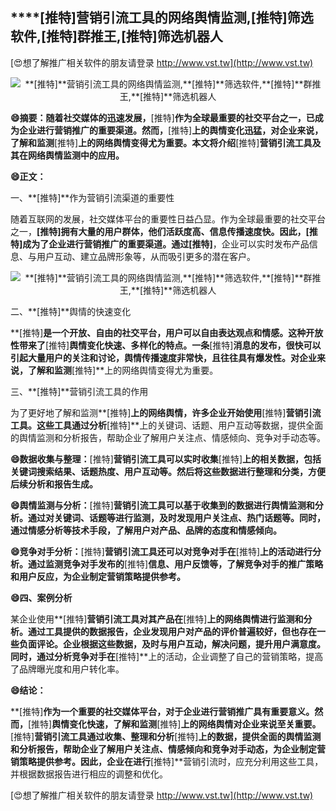 ## ****[推特]**营销引流工具的网络舆情监测,**[推特]**筛选软件,**[推特]**群推王,**[推特]**筛选机器人**

[😍想了解推广相关软件的朋友请登录 http://www.vst.tw](http://www.vst.tw)

 <center><img src="https://vst.tw/MP4/tuiguang/png/7.png" alt="**[推特]**营销引流工具的网络舆情监测,**[推特]**筛选软件,**[推特]**群推王,**[推特]**筛选机器人"></center>

**😄摘要：随着社交媒体的迅速发展，**[推特]**作为全球最重要的社交平台之一，已成为企业进行营销推广的重要渠道。然而，**[推特]**上的舆情变化迅猛，对企业来说，了解和监测**[推特]**上的网络舆情变得尤为重要。本文将介绍**[推特]**营销引流工具及其在网络舆情监测中的应用。**

**😄正文：**

一、**[推特]**作为营销引流渠道的重要性

随着互联网的发展，社交媒体平台的重要性日益凸显。作为全球最重要的社交平台之一，**[推特]**拥有大量的用户群体，他们活跃度高、信息传播速度快。因此，**[推特]**成为了企业进行营销推广的重要渠道。通过**[推特]**，企业可以实时发布产品信息、与用户互动、建立品牌形象等，从而吸引更多的潜在客户。

 <center><img src="https://vst.tw/MP4/tuiguang/png/6.png" alt="**[推特]**营销引流工具的网络舆情监测,**[推特]**筛选软件,**[推特]**群推王,**[推特]**筛选机器人"></center>

二、**[推特]**舆情的快速变化

**[推特]**是一个开放、自由的社交平台，用户可以自由表达观点和情感。这种开放性带来了**[推特]**舆情变化快速、多样化的特点。一条**[推特]**消息的发布，很快可以引起大量用户的关注和讨论，舆情传播速度非常快，且往往具有爆发性。对企业来说，了解和监测**[推特]**上的网络舆情变得尤为重要。

三、**[推特]**营销引流工具的作用

为了更好地了解和监测**[推特]**上的网络舆情，许多企业开始使用**[推特]**营销引流工具。这些工具通过分析**[推特]**上的关键词、话题、用户互动等数据，提供全面的舆情监测和分析报告，帮助企业了解用户关注点、情感倾向、竞争对手动态等。

**😄数据收集与整理：**[推特]**营销引流工具可以实时收集**[推特]**上的相关数据，包括关键词搜索结果、话题热度、用户互动等。然后将这些数据进行整理和分类，方便后续分析和报告生成。**

**😄舆情监测与分析：**[推特]**营销引流工具可以基于收集到的数据进行舆情监测和分析。通过对关键词、话题等进行监测，及时发现用户关注点、热门话题等。同时，通过情感分析等技术手段，了解用户对产品、品牌的态度和情感倾向。**

**😄竞争对手分析：**[推特]**营销引流工具还可以对竞争对手在**[推特]**上的活动进行分析。通过监测竞争对手发布的**[推特]**信息、用户反馈等，了解竞争对手的推广策略和用户反应，为企业制定营销策略提供参考。**

**😄四、案例分析**

某企业使用**[推特]**营销引流工具对其产品在**[推特]**上的网络舆情进行监测和分析。通过工具提供的数据报告，企业发现用户对产品的评价普遍较好，但也存在一些负面评论。企业根据这些数据，及时与用户互动，解决问题，提升用户满意度。同时，通过分析竞争对手在**[推特]**上的活动，企业调整了自己的营销策略，提高了品牌曝光度和用户转化率。

**😄结论：**

**[推特]**作为一个重要的社交媒体平台，对于企业进行营销推广具有重要意义。然而，**[推特]**舆情变化快速，了解和监测**[推特]**上的网络舆情对企业来说至关重要。**[推特]**营销引流工具通过收集、整理和分析**[推特]**上的数据，提供全面的舆情监测和分析报告，帮助企业了解用户关注点、情感倾向和竞争对手动态，为企业制定营销策略提供参考。因此，企业在进行**[推特]**营销引流时，应充分利用这些工具，并根据数据报告进行相应的调整和优化。

[😍想了解推广相关软件的朋友请登录 http://www.vst.tw](http://www.vst.tw)



